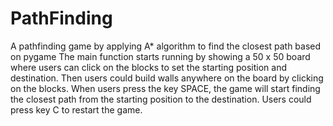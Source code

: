 # PathFinding
A pathfinding game by applying A* algorithm to find the closest path based on pygame
The main function starts running by showing a 50 x 50 board where users can click on the blocks to set the starting position and destination. 
Then users could build walls anywhere on the board by clicking on the blocks.
When users press the key SPACE, the game will start finding the closest path from the starting position to the destination.
Users could press key C to restart the game. 
